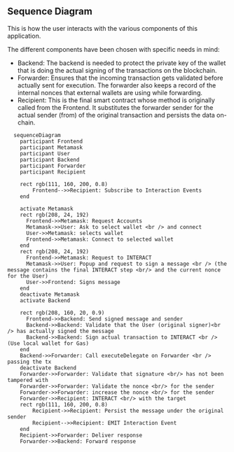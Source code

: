 ## Sequence Diagram

This is how the user interacts with the various components of this application.

The different components have been chosen with specific needs in mind:
* Backend: The backend is needed to protect the private key of the wallet that is doing the actual signing of the transactions on the blockchain.
* Forwarder: Ensures that the incoming transaction gets validated before actually sent for execution. The forwarder also keeps a record of the internal nonces that external wallets are using while forwarding.
* Recipient: This is the final smart contract whose method is originally called from the Frontend. It substitutes the forwarder sender for the actual sender (from) of the original transaction and persists the data on-chain.

```mermaid
  sequenceDiagram
    participant Frontend
    participant Metamask
    participant User
    participant Backend
    participant Forwarder
    participant Recipient

    rect rgb(111, 160, 200, 0.8)
        Frontend-->>Recipient: Subscribe to Interaction Events
    end

    activate Metamask
    rect rgb(208, 24, 192)
      Frontend->>Metamask: Request Accounts
      Metamask->>User: Ask to select wallet <br /> and connect
      User->>Metamask: selects wallet
      Frontend->>Metamask: Connect to selected wallet
    end
    rect rgb(208, 24, 192)
      Frontend->>Metamask: Request to INTERACT
      Metamask->>User: Popup and request to sign a message <br /> (the message contains the final INTERACT step <br/> and the current nonce for the User)
      User->>Frontend: Signs message
    end
    deactivate Metamask
    activate Backend

    rect rgb(208, 160, 20, 0.9)
      Frontend->>Backend: Send signed message and sender
      Backend->>Backend: Validate that the User (original signer)<br /> has actually signed the message
      Backend->>Backend: Sign actual transaction to INTERACT <br /> (Use local wallet for Gas)
    end
    Backend->>Forwarder: Call executeDelegate on Forwarder <br /> passing the tx
    deactivate Backend
    Forwarder->>Forwarder: Validate that signature <br/> has not been tampered with 
    Forwarder->>Forwarder: Validate the nonce <br/> for the sender
    Forwarder->>Forwarder: increase the nonce <br/> for the sender  
    Forwarder->>Recipient: INTERACT <br/> with the target  
    rect rgb(111, 160, 200, 0.8)
        Recipient->>Recipient: Persist the message under the original sender
        Recipient-->>Recipient: EMIT Interaction Event  
    end
    Recipient->>Forwarder: Deliver response  
    Forwarder->>Backend: Forward response  



```